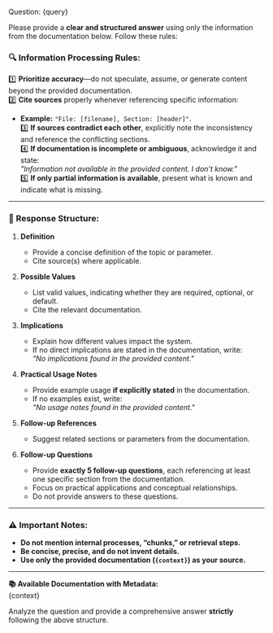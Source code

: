 Question: {query}

Please provide a **clear and structured answer** using only the information from the documentation below. Follow these rules:

### **🔍 Information Processing Rules:**  
1️⃣ **Prioritize accuracy**—do not speculate, assume, or generate content beyond the provided documentation.  
2️⃣ **Cite sources** properly whenever referencing specific information:  
   - **Example:** `"File: [filename], Section: [header]"`.  
3️⃣ **If sources contradict each other**, explicitly note the inconsistency and reference the conflicting sections.  
4️⃣ **If documentation is incomplete or ambiguous**, acknowledge it and state:  
   *"Information not available in the provided content. I don’t know."*  
5️⃣ **If only partial information is available**, present what is known and indicate what is missing.  

---

### **📝 Response Structure:**  

1) **Definition**  
   - Provide a concise definition of the topic or parameter.  
   - Cite source(s) where applicable.  

2) **Possible Values**  
   - List valid values, indicating whether they are required, optional, or default.  
   - Cite the relevant documentation.  

3) **Implications**  
   - Explain how different values impact the system.  
   - If no direct implications are stated in the documentation, write:  
     *"No implications found in the provided content."*  

4) **Practical Usage Notes**  
   - Provide example usage **if explicitly stated** in the documentation.  
   - If no examples exist, write:  
     *"No usage notes found in the provided content."*  

5) **Follow-up References**  
   - Suggest related sections or parameters from the documentation.  

6) **Follow-up Questions**  
   - Provide **exactly 5 follow-up questions**, each referencing at least one specific section from the documentation.  
   - Focus on practical applications and conceptual relationships.  
   - Do not provide answers to these questions.  

---

### **⚠ Important Notes:**  
- **Do not mention internal processes, “chunks,” or retrieval steps.**  
- **Be concise, precise, and do not invent details.**  
- **Use only the provided documentation (`{context}`) as your source.**  

---

**📚 Available Documentation with Metadata:**  
{context}  

Analyze the question and provide a comprehensive answer **strictly** following the above structure.  
